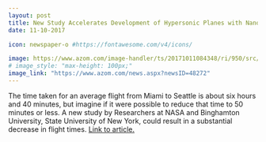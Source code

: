 ```yaml
---
layout: post
title: New Study Accelerates Development of Hypersonic Planes with Nanotechnology
date: 11-10-2017

icon: newspaper-o #https://fontawesome.com/v4/icons/

image: https://www.azom.com/image-handler/ts/20171011084348/ri/950/src/images/news/NewsImage_48272.jpg
# image_style: "max-height: 100px;"
image_link: "https://www.azom.com/news.aspx?newsID=48272"
---
```


The time taken for an average flight from Miami to Seattle is about six hours and 40 minutes, but imagine if it were possible to reduce that time to 50 minutes or less. A new study by Researchers at NASA and Binghamton University, State University of New York, could result in a substantial decrease in flight times. [Link to article.](https://www.azom.com/news.aspx?newsID=48272)